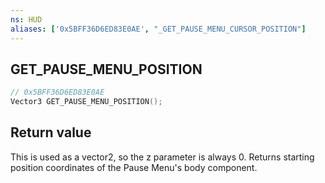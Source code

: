 ```yaml
---
ns: HUD
aliases: ['0x5BFF36D6ED83E0AE', "_GET_PAUSE_MENU_CURSOR_POSITION"]
---
```

## GET_PAUSE_MENU_POSITION

```c
// 0x5BFF36D6ED83E0AE
Vector3 GET_PAUSE_MENU_POSITION();
```


## Return value
This is used as a vector2, so the z parameter is always 0.
Returns starting position coordinates of the Pause Menu's body component.
